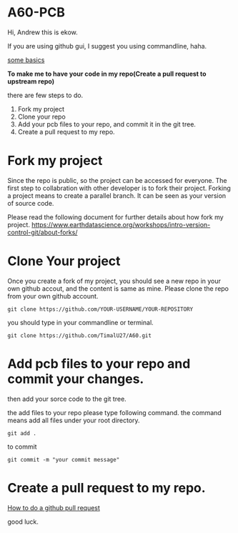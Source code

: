 # A60-PCB

Hi, Andrew this is ekow.

If you are using github gui, I suggest you using commandline, haha.

[some basics](https://www.earthdatascience.org/workshops/intro-version-control-git/basic-git-commands/)

__To make me to have your code in my repo(Create a pull request to upstream repo)__ 

there are few steps to do.

1. Fork my project
2. Clone your repo
3. Add your pcb files to your repo, and commit it in the git tree.
4. Create a pull request to my repo.


# Fork my project

Since the repo is public, so the project can be accessed for everyone. The 
first step to collabration with other developer is to fork their project. 
Forking a project means to create a parallel branch. It can be seen as your version of source code.

Please read the following document for further details about how fork my project.
https://www.earthdatascience.org/workshops/intro-version-control-git/about-forks/


# Clone Your project

Once you create a fork of my project, you should see a new repo in your own 
github accout, and the content is same as mine. Please clone the repo from your own github account.

```
git clone https://github.com/YOUR-USERNAME/YOUR-REPOSITORY
```

you should type in your commandline or terminal.

```
git clone https://github.com/TimalU27/A60.git
```


# Add pcb files to your repo and commit your changes.

then add your sorce code to the git tree.

the add files to your repo please type following command. the command means 
add all files under your root directory.

```
git add .
```

to commit 

```
git commit -m "your commit message"
```


# Create a pull request to my repo.

[How to do a github pull request](https://stackoverflow.com/questions/14680711/how-to-do-a-github-pull-request)

good luck.

